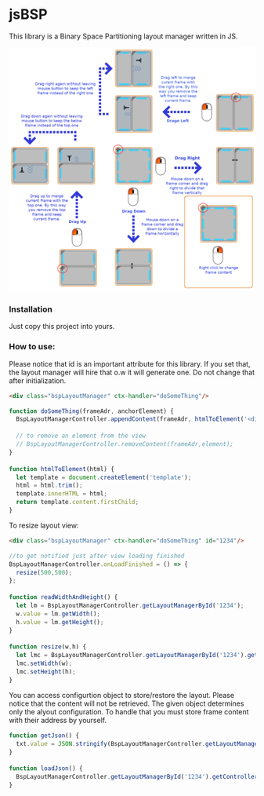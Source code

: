# jsBSP
This library is a Binary Space Partitioning layout manager written in JS.<br/>

![How it works](https://github.com/Arash-Rezaie/jsBSP/blob/master/images/layout-manager-tutorial.png?raw=true)

### Installation
Just copy this project into yours.

### How to use:
Please notice that id is an important attribute for this library. If you set that, the layout manager will hire that o.w it will generate one. Do not change that after initialization.

```html
<div class="bspLayoutManager" ctx-handler="doSomeThing"/>
```
```javascript
function doSomeThing(frameAdr, anchorElement) {
  BspLayoutManagerController.appendContent(frameAdr, htmlToElement('<div><span>This is a simple text</span></div>'));

  // to remove an element from the view
  // BspLayoutManagerController.removeContent(frameAdr,element);
}

function htmlToElement(html) {
  let template = document.createElement('template');
  html = html.trim();
  template.innerHTML = html;
  return template.content.firstChild;
}
```

To resize layout view:
```html
<div class="bspLayoutManager" ctx-handler="doSomeThing" id="1234"/>
```
```javascript
//to get notified just after view loading finished
BspLayoutManagerController.onLoadFinished = () => {
  resize(500,500);
};

function readWidthAndHeight() {
  let lm = BspLayoutManagerController.getLayoutManagerById('1234');
  w.value = lm.getWidth();
  h.value = lm.getHeight();
}

function resize(w,h) {
  let lmc = BspLayoutManagerController.getLayoutManagerById('1234').getControllerInstance();
  lmc.setWidth(w);
  lmc.setHeight(h);
}
```

You can access configurtion object to store/restore the layout. Please notice that the content will not be retrieved. The given object determines only the alyout configuration. To handle that you must store frame content with their address by yourself.

```javascript
function getJson() {
  txt.value = JSON.stringify(BspLayoutManagerController.getLayoutManagerById('1234').getControllerInstance().getConfigurationObj());
}

function loadJson() {
  BspLayoutManagerController.getLayoutManagerById('1234').getControllerInstance().loadFromConfigurationObj(JSON.parse(txt.value));
}
```

